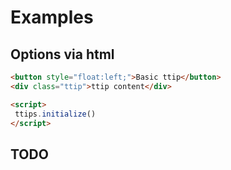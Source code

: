 # Examples


## Options via html

````html
<button style="float:left;">Basic ttip</button>
<div class="ttip">ttip content</div>

<script>
 ttips.initialize()
</script>
````

## TODO
